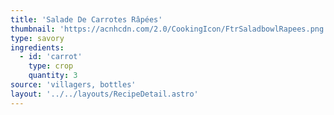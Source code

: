 ```yaml
---
title: 'Salade De Carrotes Râpées'
thumbnail: 'https://acnhcdn.com/2.0/CookingIcon/FtrSaladbowlRapees.png'
type: savory
ingredients:
  - id: 'carrot'
    type: crop
    quantity: 3
source: 'villagers, bottles'
layout: '../../layouts/RecipeDetail.astro'
---
```

